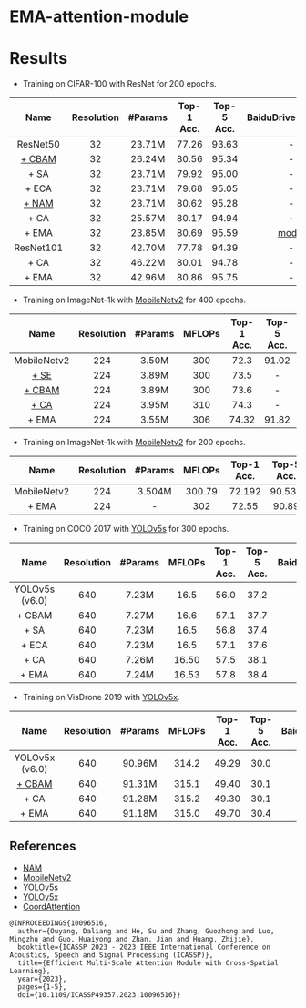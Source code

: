 # EMA-attention-module


# Results 

- Training on CIFAR-100 with ResNet for 200 epochs.

| Name                     | Resolution | #Params | Top-1 Acc. | Top-5 Acc. | BaiduDrive(models) |
|:------------------------:|:----------:|:-------:|:----------:|:----------:|:------------------:|
| ResNet50                 |     32     | 23.71M  |   77.26    |    93.63   |          -         | 
| [+ CBAM](https://github.com/Christian-lyc/NAM)            |     32     | 26.24M  |   80.56    |    95.34   |          -         |
| + SA              |     32     | 23.71M  |   79.92    |    95.00   |          -         | 
| + ECA             |     32     | 23.71M  |   79.68    |    95.05   |          -         |
| [+ NAM](https://github.com/Christian-lyc/NAM)             |     32     | 23.71M  |   80.62    |    95.28   |          -         |
| + CA  |     32     | 25.57M  |   80.17    |    94.94   |          -         |
| + EMA             |     32     | 23.85M  |   80.69    |    95.59   |          [model](https://pan.baidu.com/s/14CdNiGyou1sLGcRYLYOVKg?pwd=1234)         |
| ResNet101                |     32     | 42.70M  |   77.78    |    94.39   |          -         |
| + CA |     32     | 46.22M  |   80.01    |    94.78   |          -         |
| + EMA            |     32     | 42.96M  |   80.86    |    95.75   |          -         |

- Training on ImageNet-1k with [MobileNetv2](https://github.com/huggingface/pytorch-image-models)  for 400 epochs.

| Name                          | Resolution | #Params |   MFLOPs   | Top-1 Acc. | Top-5 Acc. | BaiduDrive(models) |
|:-----------------------------:|:----------:|:-------:|:----------:|:----------:|:----------:|:------------------:|
| MobileNetv2                   |     224    |  3.50M  |     300    |    72.3    |   91.02    | 
| [+ SE](https://github.com/houqb/CoordAttention)           |     224    |  3.89M  |     300    |    73.5    |     -      |          -         | 
| [+ CBAM](https://github.com/houqb/CoordAttention)          |     224    |  3.89M  |     300    |    73.6    |     -      |          -         | 
| [+ CA](https://github.com/houqb/CoordAttention)|     224    |  3.95M  |     310    |    74.3    |     -      |          -         | 
| + EMA               |     224    |  3.55M  |     306    |    74.32   |   91.82    |          [model](https://pan.baidu.com/s/1a1p30h-ZkDUSzKJLTGJSnw?pwd=1234)         | 


- Training on ImageNet-1k with [MobileNetv2](https://github.com/d-li14/mobilenetv2.pytorch)  for 200 epochs.

| Name                     | Resolution | #Params |    MFLOPs   |Top-1 Acc. | Top-5 Acc. | BaiduDrive(models) |
|:------------------------:|:----------:|:-------:|:----------:|:----------:|:------------------:|:------------:|
| MobileNetv2                 |     224     | 3.504M  | 300.79  |   72.192    |    90.534   |          -         | 
| + EMA             |     224     | -  | 302     |    72.55    |    90.89    |        [model](https://pan.baidu.com/s/18MS8u9_P-KG9OfpIunRyKA?pwd=1234)         | 


- Training on COCO 2017 with [YOLOv5s](https://github.com/ultralytics/yolov5/tree/v6.0)  for 300 epochs.

| Name                          | Resolution | #Params |   MFLOPs   | Top-1 Acc. | Top-5 Acc. | BaiduDrive(models) |
|:-----------------------------:|:----------:|:-------:|:----------:|:----------:|:----------:|:------------------:|
| YOLOv5s (v6.0) |     640    |  7.23M  |     16.5    |    56.0    |   37.2    |       -      | 
| + CBAM         |     640    |  7.27M  |     16.6    |    57.1    |     37.7      |       -      |  
| + SA|     640    |  7.23M  |     16.5    |    56.8      |       37.4      |       -      | 
| + ECA|     640    |  7.23M  |     16.5    |    57.1      |       37.6      |       -      | 
| + CA|     640    |  7.26M  |     16.50    |    57.5    |     38.1      |       -      | 
| + EMA               |     640    |  7.24M  |     16.53    |    57.8   |   38.4    |      [yolov5s](https://pan.baidu.com/s/1_jmjIidvZ2hbMo-m-skmBg?pwd=1234)      | 

- Training on VisDrone 2019 with [YOLOv5x](https://github.com/Gumpest/YOLOv5-Multibackbone-Compression).

| Name                          | Resolution | #Params |   MFLOPs   | Top-1 Acc. | Top-5 Acc. | BaiduDrive(models) |
|:-----------------------------:|:----------:|:-------:|:----------:|:----------:|:----------:|:------------------:|
| YOLOv5x (v6.0)               |     640    |  90.96M  |     314.2    |    49.29    |   30.0    |       -      |
| [+ CBAM](https://github.com/Gumpest/YOLOv5-Multibackbone-Compression)|     640    |  91.31M  |     315.1    |    49.40      |      30.1      |       -      |
| + CA|     640    |  91.28M  |     315.2    |    49.30    |     30.1      |       -      |
| + EMA               |     640    |  91.18M  |     315.0    |    49.70   |   30.4    |       [yolov5x](https://pan.baidu.com/s/1p-1763222pb3FuXhVtIzbA?pwd=1234)      |


## References
- [NAM](https://github.com/Christian-lyc/NAM)
- [MobileNetv2](https://github.com/huggingface/pytorch-image-models) 
- [YOLOv5s](https://github.com/ultralytics/yolov5/tree/v6.0)
- [YOLOv5x](https://github.com/Gumpest/YOLOv5-Multibackbone-Compression)
- [CoordAttention](https://github.com/houqb/CoordAttention)

```
@INPROCEEDINGS{10096516,
  author={Ouyang, Daliang and He, Su and Zhang, Guozhong and Luo, Mingzhu and Guo, Huaiyong and Zhan, Jian and Huang, Zhijie},
  booktitle={ICASSP 2023 - 2023 IEEE International Conference on Acoustics, Speech and Signal Processing (ICASSP)}, 
  title={Efficient Multi-Scale Attention Module with Cross-Spatial Learning}, 
  year={2023},
  pages={1-5},
  doi={10.1109/ICASSP49357.2023.10096516}}
```
